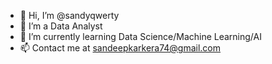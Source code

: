 - 👋 Hi, I’m @sandyqwerty 
- 👀 I’m a Data Analyst
- 🌱 I’m currently learning Data Science/Machine Learning/AI
- 📫 Contact me at sandeepkarkera74@gmail.com

